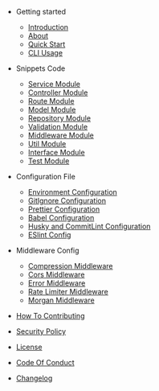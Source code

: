 - Getting started

  - [Introduction](getting-started/introduction.md)
  - [About](getting-started/about.md)
  - [Quick Start](getting-started/quick-start.md)
  - [CLI Usage](getting-started/cli-usage.md)

- Snippets Code

  - [Service Module](snippets-code/service-module.md)
  - [Controller Module](snippets-code/controller-module.md)
  - [Route Module](snippets-code/route-module.md)
  - [Model Module](snippets-code/model-module.md)
  - [Repository Module](snippets-code/repository-module.md)
  - [Validation Module](snippets-code/validation-module.md)
  - [Middleware Module](snippets-code/middleware-module.md)
  - [Util Module](snippets-code/util-module.md)
  - [Interface Module](snippets-code/interface-module.md)
  - [Test Module](snippets-code/test-module.md)

- Configuration File

  - [Environment Configuration](configuration-files/environment-config.md)
  - [GitIgnore Configuration](configuration-files/gitignore-config.md)
  - [Prettier Configuration](configuration-files/prettierr-config.md)
  - [Babel Configuration](configuration-files/babel-config.md)
  - [Husky and CommitLint Configuration](configuration-files/commitlint-config.md)
  - [ESlint Config](configuration-files/eslint-config.md)

- Middleware Config

  - [Compression Middleware](middleware-config/compression-middleware.md)
  - [Cors Middleware](middleware-config/cors-middleware.md)
  - [Error Middleware](middleware-config/error-middleware.md)
  - [Rate Limiter Middleware](middleware-config/rate-limiter-middleware.md)
  - [Morgan Middleware](middleware-config/morgan-middleware.md)

- [How To Contributing](documentation-files/contributing.md)
- [Security Policy](documentation-files/security.md)
- [License](documentation-files/license.md)
- [Code Of Conduct](documentation-files/code_of_conduct.md)
- [Changelog](documentation-files/changelog.md)
